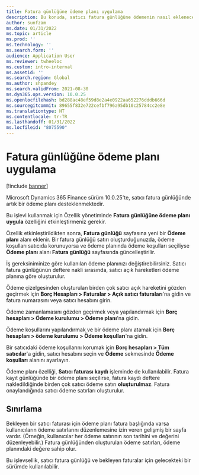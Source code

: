 ```yaml
---
title: Fatura günlüğüne ödeme planı uygulama
description: Bu konuda, satıcı fatura günlüğüne ödemenin nasıl ekleneceği açıklanmaktadır.
author: sunfzam
ms.date: 01/31/2022
ms.topic: article
ms.prod: ''
ms.technology: ''
ms.search.form: ''
audience: Application User
ms.reviewer: twheeloc
ms.custom: intro-internal
ms.assetid: ''
ms.search.region: Global
ms.author: shpandey
ms.search.validFrom: 2021-08-30
ms.dyn365.ops.version: 10.0.25
ms.openlocfilehash: bd288ac48ef59d8e2a4e0922aa652276dddb666d
ms.sourcegitcommit: 89655f832e722cefbf796a95db10c25784cc2e8e
ms.translationtype: HT
ms.contentlocale: tr-TR
ms.lasthandoff: 01/31/2022
ms.locfileid: "8075590"
---
```

# <a name="apply-a-payment-schedule-to-the-invoice-journal"></a>Fatura günlüğüne ödeme planı uygulama

[!include [banner](../includes/preview-banner.md)]

Microsoft Dynamics 365 Finance sürüm 10.0.25'te, satıcı fatura günlüğünde artık bir ödeme planı desteklenmektedir.

Bu işlevi kullanmak için Özellik yönetiminde **Fatura günlüğüne ödeme planı uygula** özelliğini etkinleştirmeniz gerekir.

Özellik etkinleştirildikten sonra, **Fatura günlüğü** sayfasına yeni bir **Ödeme planı** alanı eklenir. Bir fatura günlüğü satırı oluşturduğunuzda, ödeme koşulları satıcıda korunuyorsa ve ödeme planında ödeme koşulları seçiliyse **Ödeme planı** alanı **Fatura günlüğü** sayfasında güncelleştirilir.

İş gereksiniminize göre kullanılan ödeme planınızı değiştirebilirsiniz. Satıcı fatura günlüğünün deftere nakli sırasında, satıcı açık hareketleri ödeme planına göre oluşturulur.

Ödeme çizelgesinden oluşturulan birden çok satıcı açık hareketini gözden geçirmek için **Borç Hesapları \> Faturalar \> Açık satıcı faturaları**'na gidin ve fatura numarasını veya satıcı hesabını girin.

Ödeme zamanlamasını gözden geçirmek veya yapılandırmak için **Borç hesapları \> Ödeme kurulumu \> Ödeme planı**'na gidin.

Ödeme koşullarını yapılandırmak ve bir ödeme planı atamak için **Borç hesapları \> ödeme kurulumu \> Ödeme koşulları**'na gidin.

Bir satıcıdaki ödeme koşullarını korumak için **Borç hesapları \> Tüm satıcılar**'a gidin, satıcı hesabını seçin ve **Ödeme** sekmesinde **Ödeme koşulları** alanını ayarlayın.

Ödeme planı özelliği, **Satıcı faturası kaydı** işleminde de kullanılabilir. Fatura kayıt günlüğünde bir ödeme planı seçilirse, fatura kaydı deftere nakledildiğinde birden çok satıcı ödeme satırı **oluşturulmaz**. Fatura onaylandığında satıcı ödeme satırları oluşturulur.

## <a name="limitation"></a>Sınırlama

Bekleyen bir satıcı faturası için ödeme planı fatura başlığında varsa kullanıcıların ödeme satırlarını düzenlemesine izin veren gelişmiş bir sayfa vardır. (Örneğin, kullanıcılar her ödeme satırının son tarihini ve değerini düzenleyebilir.) Fatura günlüğünden oluşturulan ödeme satırları, ödeme planındaki değere sahip olur.

Bu işlevsellik, satıcı fatura günlüğü ve bekleyen faturalar için gelecekteki bir sürümde kullanılabilir.
